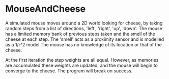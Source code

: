 # MouseAndCheese

A simulated mouse moves around a 2D world looking for cheese, by taking random steps from a list of directions, 'left', 'right', 'up', 'down'.
The mouse has a limited memory bank of previous steps taken and the smell of the cheese at each step. The 'smell' acts as a proximity sensor and is modelled as a 1/r^2 model  The mouse has no knowledge of its location or that of the cheese.

At the first iteration the step weights are all equal. However, as memories are accumulated these weights are updated, and the mouse will begin to converge to the cheese. The program will break on success.
